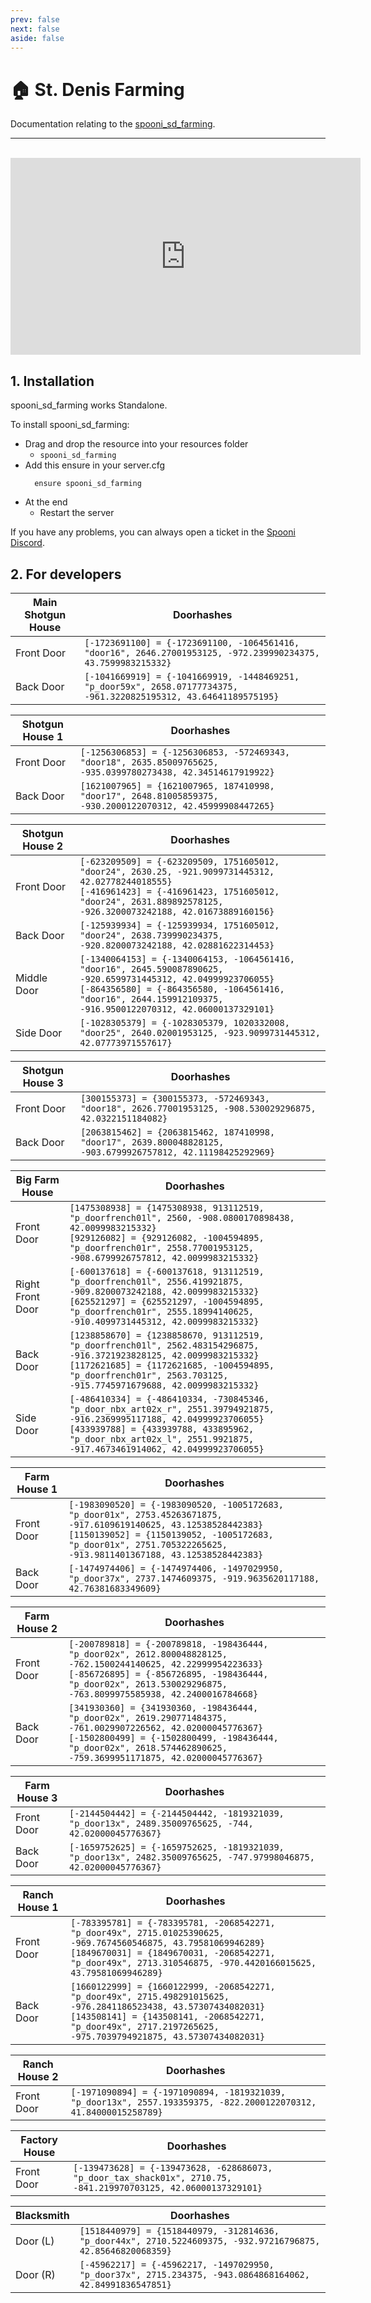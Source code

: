 ```yaml
---
prev: false
next: false
aside: false
---
```


# 🏠 St. Denis Farming
Documentation relating to the [spooni_sd_farming](https://spooni-mapping.tebex.io/package/6147237).

___
<br>
<iframe width="560" height="315" src="https://www.youtube.com/embed/" frameborder="0" allow="accelerometer; autoplay; clipboard-write; encrypted-media; gyroscope; picture-in-picture; web-share" allowfullscreen></iframe>

## 1. Installation
spooni_sd_farming works Standalone.  

To install spooni_sd_farming:
- Drag and drop the resource into your resources folder
  - `spooni_sd_farming`
- Add this ensure in your server.cfg
  ```
    ensure spooni_sd_farming
  ```
- At the end
  - Restart the server

If you have any problems, you can always open a ticket in the [Spooni Discord](https://discord.gg/spooni).

## 2. For developers
| Main Shotgun House        | Doorhashes
|---------------------------|----------------------------------------------------------------------------------|
| Front Door                | `[-1723691100] = {-1723691100, -1064561416, "door16", 2646.27001953125, -972.239990234375, 43.7599983215332}`
| Back Door                 | `[-1041669919] = {-1041669919, -1448469251, "p_door59x", 2658.07177734375, -961.3220825195312, 43.64641189575195}`

| Shotgun House 1           | Doorhashes
|---------------------------|----------------------------------------------------------------------------------|
| Front Door                | `[-1256306853] = {-1256306853, -572469343, "door18", 2635.85009765625, -935.0399780273438, 42.34514617919922}`
| Back Door                 | `[1621007965] = {1621007965, 187410998, "door17", 2648.81005859375, -930.2000122070312, 42.45999908447265}`

| Shotgun House 2           | Doorhashes
|---------------------------|----------------------------------------------------------------------------------|
| Front Door                | `[-623209509] = {-623209509, 1751605012, "door24", 2630.25, -921.9099731445312, 42.02778244018555}` <br> `[-416961423] = {-416961423, 1751605012, "door24", 2631.889892578125, -926.3200073242188, 42.01673889160156}`
| Back Door                 | `[-125939934] = {-125939934, 1751605012, "door24", 2638.739990234375, -920.8200073242188, 42.02881622314453}`
| Middle Door               | `[-1340064153] = {-1340064153, -1064561416, "door16", 2645.590087890625, -920.6599731445312, 42.04999923706055}` <br> `[-864356580] = {-864356580, -1064561416, "door16", 2644.159912109375, -916.9500122070312, 42.06000137329101}`
| Side Door                 | `[-1028305379] = {-1028305379, 1020332008, "door25", 2640.02001953125, -923.9099731445312, 42.07773971557617}`

| Shotgun House 3           | Doorhashes
|---------------------------|----------------------------------------------------------------------------------|
| Front Door                | `[300155373] = {300155373, -572469343, "door18", 2626.77001953125, -908.530029296875, 42.0322151184082}`
| Back Door                 | `[2063815462] = {2063815462, 187410998, "door17", 2639.800048828125, -903.6799926757812, 42.11198425292969}`

| Big Farm House            | Doorhashes
|---------------------------|----------------------------------------------------------------------------------|
| Front Door                | `[1475308938] = {1475308938, 913112519, "p_doorfrench01l", 2560, -908.0800170898438, 42.0099983215332}` <br> `[929126082] = {929126082, -1004594895, "p_doorfrench01r", 2558.77001953125, -908.6799926757812, 42.0099983215332}`
| Right Front Door          | `[-600137618] = {-600137618, 913112519, "p_doorfrench01l", 2556.419921875, -909.8200073242188, 42.0099983215332}` <br> `[625521297] = {625521297, -1004594895, "p_doorfrench01r", 2555.18994140625, -910.4099731445312, 42.0099983215332}`
| Back Door                 | `[1238858670] = {1238858670, 913112519, "p_doorfrench01l", 2562.483154296875, -916.3721923828125, 42.0099983215332}` <br> `[1172621685] = {1172621685, -1004594895, "p_doorfrench01r", 2563.703125, -915.7745971679688, 42.0099983215332}`
| Side Door                 | `[-486410334] = {-486410334, -730845346, "p_door_nbx_art02x_r", 2551.39794921875, -916.2369995117188, 42.04999923706055}` <br> `[433939788] = {433939788, 433895962, "p_door_nbx_art02x_l", 2551.9921875, -917.4673461914062, 42.04999923706055}`

| Farm House 1              | Doorhashes
|---------------------------|----------------------------------------------------------------------------------|
| Front Door                | `[-1983090520] = {-1983090520, -1005172683, "p_door01x", 2753.45263671875, -917.6109619140625, 43.12538528442383}` <br> `[1150139052] = {1150139052, -1005172683, "p_door01x", 2751.705322265625, -913.9811401367188, 43.12538528442383}`
| Back Door                 | `[-1474974406] = {-1474974406, -1497029950, "p_door37x", 2737.1474609375, -919.9635620117188, 42.76381683349609}`

| Farm House 2              | Doorhashes
|---------------------------|----------------------------------------------------------------------------------|
| Front Door                | `[-200789818] = {-200789818, -198436444, "p_door02x", 2612.800048828125, -762.1500244140625, 42.22999954223633}` <br> `[-856726895] = {-856726895, -198436444, "p_door02x", 2613.530029296875, -763.8099975585938, 42.2400016784668}`
| Back Door                 | `[341930360] = {341930360, -198436444, "p_door02x", 2619.290771484375, -761.0029907226562, 42.02000045776367}` <br> `[-1502800499] = {-1502800499, -198436444, "p_door02x", 2618.574462890625, -759.3699951171875, 42.02000045776367}`

| Farm House 3              | Doorhashes
|---------------------------|----------------------------------------------------------------------------------|
| Front Door                | `[-2144504442] = {-2144504442, -1819321039, "p_door13x", 2489.35009765625, -744, 42.02000045776367}`
| Back Door                 | `[-1659752625] = {-1659752625, -1819321039, "p_door13x", 2482.35009765625, -747.97998046875, 42.02000045776367}`

| Ranch House 1             | Doorhashes
|---------------------------|----------------------------------------------------------------------------------|
| Front Door                | `[-783395781] = {-783395781, -2068542271, "p_door49x", 2715.01025390625, -969.7674560546875, 43.79581069946289}` <br> `[1849670031] = {1849670031, -2068542271, "p_door49x", 2713.310546875, -970.4420166015625, 43.79581069946289}`
| Back Door                 | `[1660122999] = {1660122999, -2068542271, "p_door49x", 2715.498291015625, -976.2841186523438, 43.57307434082031}` <br> `[143508141] = {143508141, -2068542271, "p_door49x", 2717.2197265625, -975.7039794921875, 43.57307434082031}`

| Ranch House 2             | Doorhashes
|---------------------------|----------------------------------------------------------------------------------|
| Front Door                | `[-1971090894] = {-1971090894, -1819321039, "p_door13x", 2557.193359375, -822.2000122070312, 41.84000015258789}`

| Factory House             | Doorhashes
|---------------------------|----------------------------------------------------------------------------------|
| Front Door                | `[-139473628] = {-139473628, -628686073, "p_door_tax_shack01x", 2710.75, -841.219970703125, 42.06000137329101}`

| Blacksmith                | Doorhashes
|---------------------------|----------------------------------------------------------------------------------|
| Door (L)                  | `[1518440979] = {1518440979, -312814636, "p_door44x", 2710.5224609375, -932.97216796875, 42.85646820068359}`
| Door (R)                  | `[-45962217] = {-45962217, -1497029950, "p_door37x", 2715.234375, -943.0864868164062, 42.84991836547851}`